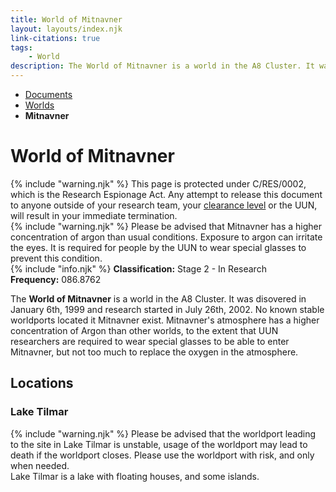 ```yaml
---
title: World of Mitnavner
layout: layouts/index.njk
link-citations: true
tags:
    - World
description: The World of Mitnavner is a world in the A8 Cluster. It was disovered in January 6th, 1999 and research started in July 26th, 2002
---
```

<nav class="text-sm breadcrumbs mb-5">
    <ul>
        <li><a href="/docs">Documents</a></li>
        <li><a href="/docs/world">Worlds</a></li>
        <li><b>Mitnavner</b></li>
    </ul>
</nav>
<div class="text-center"><h1>World of Mitnavner</h1></div>

<div class="grid gap-5 mb-5">
<div class="alert alert-error shadow-lg">
    <div>
        {% include "warning.njk" %}
                <span>
            This page is protected under C/RES/0002, which is the Research Espionage Act. Any attempt to release this document to anyone outside of your research team, your <a href="/docs/protocol/clearance">clearance level</a> or the UUN, will result in your immediate termination.
        </span>
    </div>
</div>

<div class="alert alert-warning shadow-lg">
    <div>
        {% include "warning.njk" %}
        <span>
            Please be advised that Mitnavner has a higher concentration of argon than usual conditions. Exposure to argon can irritate the eyes. It is required for people by the UUN to wear special glasses to prevent this condition.
        </span>
    </div>
</div>

<div class="alert shadow-lg slate-color">
    <div>
        {% include "info.njk" %}
        <span>
            <b>Classification:</b> <span class="text-orange-400">Stage 2 - In Research</span><br>
            <b>Frequency:</b> 086.8762
        </span>
    </div>
</div>
</div>

The **World of Mitnavner** is a world in the A8 Cluster. It was disovered in January 6th, 1999 and research started in July 26th, 2002. No known stable worldports located it Mitnavner exist. Mitnavner's atmosphere has a higher concentration of Argon than other worlds, to the extent that UUN researchers are required to wear special glasses to be able to enter Mitnavner, but not too much to replace the oxygen in the atmosphere.

## Locations

### Lake Tilmar
<div class="alert alert-warning shadow-lg mb-5">
    <div>
        {% include "warning.njk" %}
        <span>
        Please be advised that the worldport leading to the site in Lake Tilmar is unstable, usage of the worldport may lead to death if the worldport closes. Please use the worldport with risk, and only when needed.
        </span>
    </div>
</div>
Lake Tilmar is a lake with floating houses, and some islands.